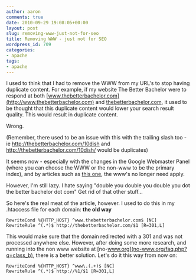 ```yaml
---
author: aaron
comments: true
date: 2010-09-29 19:08:05+00:00
layout: post
slug: removing-www-just-not-for-seo
title: Removing WWW - just not for SEO
wordpress_id: 709
categories:
- apache
tags:
- apache
---
```


I used to think that I had to remove the WWW from my URL's to stop having duplicate content.  For example, if my website The Better Bachelor were to respond at both [www.thebetterbachelor.com](http://www.thebetterbachelor.com) and [thebetterbachelor.com](http://thebetterbachelor.com), it used to be thought that this duplicate content would lower your search result quality.  This would result in duplicate content.

Wrong.

(Remember, there used to be an issue with this with the trailing slash too - ie http://thebetterbachelor.com/10dish and http://thebetterbachelor.com/10dish/ would be duplicates)

It seems now - especially with the changes in the Google Webmaster Panel (where you can choose the WWW or the non-www to be the primary index), and by articles such as [this one](http://www.practicalecommerce.com/articles/444-SEO-The-Duplicate-Content-Penalty), the www's no longer need apply.

However, I'm still lazy.  I hate saying "double you double you double you dot the better bachelor dot com" Get rid of that other stuff...

So here's the real meat of the article, however.  I used to do this in my .htaccess file for each domain:
**the old way**

    
    
    RewriteCond %{HTTP_HOST} ^www.thebetterbachelor.com$ [NC]
    RewriteRule ^(.*)$ http://thebetterbachelor.com/$1 [R=301,L]
    



This would make sure that the domain redirected with a 301 and was not processed anywhere else.  However, after doing some more research, and running into the non www website at [no-www.org](no-www.org/faq.php?q=class_b), there is a better solution.  Let's do it this way from now on:


    
    
    RewriteCond %{HTTP_HOST} ^www\.(.+)$ [NC]
    RewriteRule ^(.*)$ http://%1/$1 [R=301,L]
    
